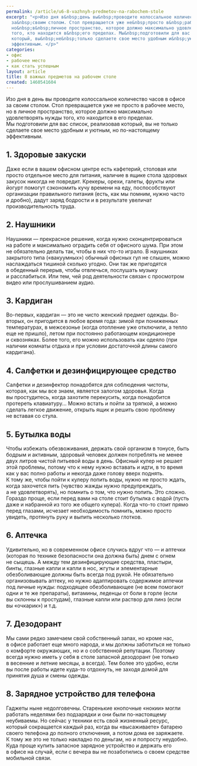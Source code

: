 ```yaml
---
permalink: /article/u6-8-vazhnyh-predmetov-na-rabochem-stole
excerpt: "<p>Изо дня в&nbsp;день вы&nbsp;проводите колоссальное количество часов в&nbsp;офисе
  за&nbsp;своим столом. Стол превращается уже не&nbsp;просто в&nbsp;рабочее место,
  но&nbsp;в&nbsp;личное пространство, которое должно максимально удовлетворять нужды
  того, кто находится в&nbsp;его пределах. Мы&nbsp;подготовили для вас список, реализовав
  который, вы&nbsp;не&nbsp;только сделаете свое место удобным и&nbsp;уютным, но&nbsp;по-настоящему
  эффективным. </p>"
categories:
- офис
- рабочее место
- как стать успешным
layout: article
title: 8 важных предметов на рабочем столе
created: 1460541604
---
```

Изо дня в день вы проводите колоссальное количество часов в офисе за своим столом. Стол превращается уже не просто в рабочее место, но в личное пространство, которое должно максимально удовлетворять нужды того, кто находится в его пределах. Мы подготовили для вас список, реализовав который, вы не только сделаете свое место удобным и уютным, но по-настоящему эффективным.

## 1. Здоровые закуски ##

Даже если в вашем офисном центре есть кафетерий, столовая или просто отдельное место для питания, наличие в ящике стола здоровых закусок никогда не повредит. Крекеры, орехи, галеты, фрукты или йогурт помогут сэкономить кучу времени на еду, поспособствуют организации правильного питания (есть, как мы помним, нужно часто и дробно), дадут заряд бодрости и в результате увеличат производительность труда.

## 2. Наушники ##

Наушники — прекрасное решение, когда нужно сконцентрироваться на работе и максимально оградить себя от офисного шума. При этом не обязательно делать так, чтобы в них что-то играло. В наушниках закрытого типа («вакуумных») обычный офисных гул не слышен, можно наслаждаться тишиной сколько угодно. Они так же пригодятся в обеденный перерыв, чтобы отвлечься, послушать музыку и расслабиться. Или тем, чей род деятельности связан с просмотром видео или прослушиванием аудио.

## 3. Кардиган ##

Во-первых, кардиган — это не чисто женский предмет одежды. Во-вторых, он пригодится в любое время года: зимой при пониженных температурах, в межсезонье (когда отопление уже отключили, а тепло еще не пришло), летом при постоянно работающем кондиционере и сквозняках. Более того, его можно использовать как одеяло (при наличии комнаты отдыха и при условии достаточной длины самого кардигана).

## 4. Салфетки и дезинфицирующее средство ##

Салфетки и дезинфектор понадобятся для соблюдения чистоты, которая, как мы все знаем, является залогом здоровья. Когда вы простудитесь, когда захотите перекусить, когда понадобится протереть клавиатуру... Можно встать и пойти за тряпкой, а можно сделать легкое движение, открыть ящик и решить свою проблему не вставая со стула.

## 5. Бутылка воды ##

Чтобы избежать обезвоживания, держать свой организм в тонусе, быть бодрым и активным, здоровый человек должен потреблять не менее двух литров чистой питьевой воды в день. Офисный кулер не решает этой проблемы, потому что к нему нужно вставать и идти, в то время как у вас полно работы и некогда даже голову вверх поднять. К тому же, чтобы пойти к кулеру попить воды, нужно не просто ждать, когда захочется пить (чувство жажды нужно предупреждать, а не удовлетворять), но помнить о том, что нужно попить. Это сложно. Гораздо проще, если перед вами на столе стоит бутылка с водой (пусть даже и набранной из того же общего кулера). Когда что-то стоит прямо перед глазами, исчезает необходимость помнить, можно просто увидеть, протянуть руку и выпить несколько глотков.

## 6. Аптечка ##

Удивительно, но в современном офисе случись вдруг что — и аптечки (которая по технике безопасности она должна быть) днем с огнем не сыщешь. А между тем дезинфицирующие средства, пластыри, бинты, глазные капли и капли в нос, жгуты и элементарные обезболивающие должны быть всегда под рукой. Не обязательно организовывать аптеку, но нужно адаптировать содержимое аптечки под личные нужды: подходящее обезболивающее (не всем помогают одни и те же препараты), витамины, леденцы от боли в горле (если вы склонны к простудам), глазные капли или раствор для линз (если вы «очкарик») и т.д.

## 7. Дезодорант ##

Мы сами редко замечаем свой собственный запах, но кроме нас, в офисе работает еще много народа, и мы должны заботиться не только о комфорте окружающих, но и о собственной репутации. Поэтому всегда нужно иметь у себя в столе запасной дезодорант (не только в весенние и летние месяцы, а всегда). Тем более это удобно, если вы после работы идете куда-то отдохнуть, не заходя домой для принятия душа и смены одежды.

## 8. Зарядное устройство для телефона ##

Гаджеты ныне недолговечны. Старенькие кнопочные «нокии» могли работать неделями без подзарядки и они были по-настоящему неубиваемы. Но сейчас у техники есть свой жизненный ресурс, который сокращается каждый раз, когда вы «высаживаете» батарею своего телефона до полного отключения, а потом дома ее заряжаете. К тому же это не только накладно по деньгам, но и попросту неудобно. Куда проще купить запасное зарядное устройство и держать его в офисе на случай, если с вечера вы не позаботились о своем средстве мобильной связи.
